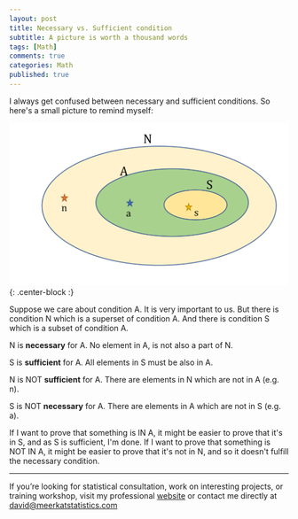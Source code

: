 ```yaml
---
layout: post
title: Necessary vs. Sufficient condition
subtitle: A picture is worth a thousand words
tags: [Math]
comments: true
categories: Math
published: true
---
```


I always get confused between necessary and sufficient conditions. 
So here's a small picture to remind myself:

![](../img/NecessarySufficient/Picture1.png){: .center-block :}

Suppose we care about condition A. It is very important to us. But there is condition N which is a superset of condition A. And there is condition S which is a subset of condition A. 

N is **necessary** for A. No element in A, is not also a part of N. 

S is **sufficient** for A. All elements in S must be also in A.

N is NOT **sufficient** for A. There are elements in N which are not in A (e.g. n). 

S is NOT **necessary** for A. There are elements in A which are not in S (e.g. a). 

If I want to prove that something is IN A, it might be easier to prove that it's in S, and as S is sufficient, I'm done. If I want to prove that something is NOT IN A, it might be easier to prove that it's not in N, and so it doesn't fulfill the necessary condition. 


***
If you’re looking for statistical consultation, work on interesting projects, or training workshop, visit my professional [website](https://meerkatstatistics.com/)  or contact me directly at <david@meerkatstatistics.com>
